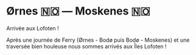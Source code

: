 # Ørnes :norway: — Moskenes :norway:

<!-- 2km / 0m+ / 0m- -->

Arrivée aux Lofoten !

Après une journée de Ferry (Ørnes - Bodø puis Bodø - Moskenes) et une traversée bien houleuse nous sommes arrivés aux Îles Lofoten !


